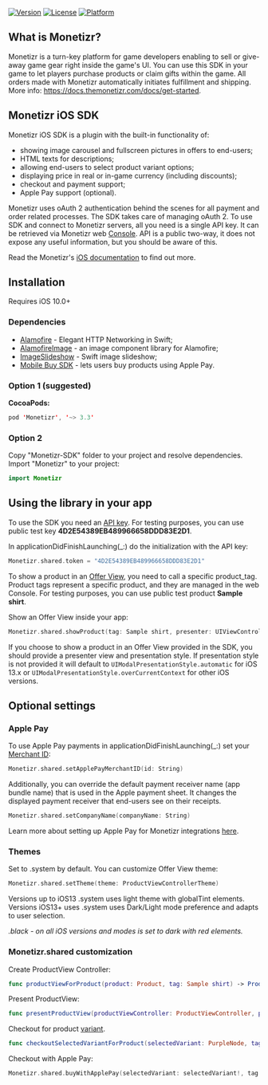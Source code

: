 [![Version](https://img.shields.io/cocoapods/v/Monetizr.svg?style=flat)](http://cocoapods.org/pods/Monetizr)
[![License](https://img.shields.io/cocoapods/l/Monetizr.svg?style=flat)](http://cocoapods.org/pods/Monetizr)
[![Platform](https://img.shields.io/cocoapods/p/Monetizr.svg?style=flat)](http://cocoapods.org/pods/Monetizr)

## What is Monetizr?
Monetizr is a turn-key platform for game developers enabling to sell or give-away game gear right inside the game's UI. You can use this SDK in your game to let players purchase products or claim gifts within the game.  All orders made with Monetizr automatically initiates fulfillment and shipping. More info: https://docs.themonetizr.com/docs/get-started.
 
## Monetizr iOS SDK
Monetizr iOS SDK is a plugin with the built-in functionality of:
- showing image carousel and fullscreen pictures in offers to end-users;
- HTML texts for descriptions;
- allowing end-users to select product variant options;
- displaying price in real or in-game currency (including discounts);
- checkout and payment support;
- Apple Pay support (optional).

Monetizr uses oAuth 2 authentication behind the scenes for all payment and order related processes. The SDK takes care of managing oAuth 2. To use SDK and connect to Monetizr servers, all you need is a single API key. It can be retrieved via Monetizr web [Console][1]. API is a public two-way, it does not expose any useful information, but you should be aware of this.

Read the Monetizr's [iOS documentation][2] to find out more.

## Installation
Requires iOS 10.0+

### Dependencies
* [Alamofire][8] - Elegant HTTP Networking in Swift;
* [AlamofireImage][9] - an image component library for Alamofire;
* [ImageSlideshow][10] - Swift image slideshow;
* [Mobile Buy SDK][11] - lets users buy products using Apple Pay.

### Option 1 (suggested)
**CocoaPods:**

```swift
pod 'Monetizr', '~> 3.3'
```

### Option 2

Copy "Monetizr-SDK" folder to your project and resolve dependencies. Import "Monetizr" to your project:

```swift
import Monetizr
```

## Using the library in your app

To use the SDK you need an [API key][3]. For testing purposes, you can use public test key **4D2E54389EB489966658DDD83E2D1**.

In applicationDidFinishLaunching(_:) do the initialization with the API key:

```swift
Monetizr.shared.token = "4D2E54389EB489966658DDD83E2D1"
```

To show a product in an [Offer View][4], you need to call a specific product_tag. Product tags represent a specific product, and they are managed in the web Console. For testing purposes, you can use public test product **Sample shirt**.

Show an Offer View inside your app:

```swift
Monetizr.shared.showProduct(tag: Sample shirt, presenter: UIViewController?, presentationStyle: UIModalPresentationStyle?) { success, error, product in ()}
```

If you choose to show a product in an Offer View provided in the SDK, you should provide a presenter view and presentation style. If presentation style is not provided it will default to `UIModalPresentationStyle.automatic` for iOS 13.x or `UIModalPresentationStyle.overCurrentContext` for other iOS versions.

## Optional settings

### Apple Pay

To use Apple Pay payments in applicationDidFinishLaunching(_:) set your [Merchant ID][5]:

```swift
Monetizr.shared.setApplePayMerchantID(id: String)
```

Additionally, you can override the default payment receiver name (app bundle name) that is used in the Apple payment sheet. It changes the displayed payment receiver that end-users see on their receipts.

```swift
Monetizr.shared.setCompanyName(companyName: String)
```

Learn more about setting up Apple Pay for Monetizr integrations [here][6].

### Themes

Set to .system by default. You can customize Offer View theme:

```swift
Monetizr.shared.setTheme(theme: ProductViewControllerTheme)
```

Versions up to iOS13 .system uses light theme with globalTint elements.
Versions iOS13+ uses .system uses Dark/Light mode preference and adapts to user selection.

*.black - on all iOS versions and modes is set to dark with red elements.*

### Monetizr.shared customization

Create ProductView Controller:

```swift
func productViewForProduct(product: Product, tag: Sample shirt) -> ProductViewController
```

Present ProductView:

```swift
func presentProductView(productViewController: ProductViewController, presenter: UIViewController, presentationStyle: UIModalPresentationStyle)
```

Checkout for product [variant][7].

```swift
func checkoutSelectedVariantForProduct(selectedVariant: PurpleNode, tag: Sample shirt, completionHandler: @escaping (Bool, Error?, Checkout?) -> Void)
```

Checkout with Apple Pay:

```swift
Monetizr.shared.buyWithApplePay(selectedVariant: selectedVariant!, tag: Sample shirt!, presenter: UIViewController) { success, error in ()}
```

[1]: https://app.themonetizr.com/
[2]: https://docs.themonetizr.com/docs/ios
[3]: https://docs.themonetizr.com/docs/creating-account#section-your-unique-access-token
[4]: https://docs.themonetizr.com/docs/offer-view
[5]: https://developer.apple.com/documentation/passkit/apple_pay/setting_up_apple_pay_requirements
[6]: https://docs.themonetizr.com/docs/apple-pay-setup
[7]: https://docs.themonetizr.com/docs/creating-offer-view#section-create-product-option-selectors
[8]: https://github.com/Alamofire/Alamofire
[9]: https://github.com/Alamofire/AlamofireImage
[10]: https://github.com/zvonicek/ImageSlideshow
[11]: https://github.com/Shopify/mobile-buy-sdk-ios
